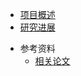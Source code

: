 * [项目概述](README.md)
* [研究进展](research-log.md)
<!-- * [快速开始](tutorials/quickstart.md) -->

* 参考资料
  * [相关论文](references/papers.md)
  <!-- * [技术文档](references/technical.md) -->

  
